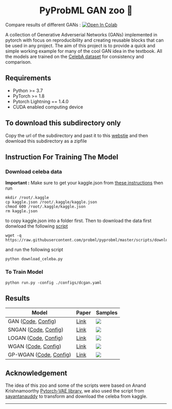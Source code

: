 <h1 align="center">
  <b>PyProbML GAN zoo 🐅 </b><br>
</h1>

Compare results of different GANs : <a href="https://colab.research.google.com/github/probml/pyprobml/blob/master/scripts/gan/compare_results.ipynb" target="_parent"><img src="https://colab.research.google.com/assets/colab-badge.svg" alt="Open In Colab"/></a>


A collection of Generative Adverserial Networks (GANs) implemented in pytorch with focus on reproducibility and creating reusable blocks that can be used in any project. The aim of this project is to provide
a quick and simple working example for many of the cool GAN idea in the textbook. All the models are trained on the [CelebA dataset](http://mmlab.ie.cuhk.edu.hk/projects/CelebA.html)
for consistency and comparison. 

## Requirements
- Python >= 3.7
- PyTorch >= 1.8
- Pytorch Lightning  == 1.4.0
- CUDA enabled computing device

## To download this subdirectory only 

Copy the url of the subdirectory and past it to this [webstie](https://download-directory.github.io) and then download this subdirectory as a zipfile

## Instruction For Training The Model

### Download celeba data

**Important :** Make sure to get your kaggle.json from [these instructions](https://github.com/Kaggle/kaggle-api#api-credentials) then run 

```
mkdir /root/.kaggle 
cp kaggle.json /root/.kaggle/kaggle.json
chmod 600 /root/.kaggle/kaggle.json
rm kaggle.json
```

to copy kaggle.json into a folder first. Then to download the data first donwload the following [script](https://github.com/probml/pyprobml/blob/master/scripts/download_celeba.py)
```
wget -q https://raw.githubusercontent.com/probml/pyprobml/master/scripts/download_celeba.py
```
and run the following script
```
python download_celeba.py
```

### To Train Model

```
python run.py -config ./configs/dcgan.yaml
```
## Results

| Model                                                                  | Paper                                            | Samples |
|------------------------------------------------------------------------|--------------------------------------------------|---------|
| GAN ([Code][dcgan_code], [Config][dcgan_config])                       |[Link](https://arxiv.org/abs/1406.2661)           |  ![][1] |
| SNGAN ([Code][sngan_code], [Config][sngan_config])                     |[Link](https://arxiv.org/abs/1802.05957)          |  ![][2] |
| LOGAN ([Code][logan_code], [Config][logan_config])                     |[Link](https://arxiv.org/abs/1912.00953)          |  ![][3] |
| WGAN ([Code][wgan_code], [Config][wgan_config])                        |[Link](https://arxiv.org/abs/1701.07875)          |  ![][4] |
| GP-WGAN   ([Code][gp_wgan_code], [Config][gp_wgan_config])             |[Link](https://arxiv.org/pdf/1704.00028.pdf)      |  ![][5] |


## Acknowledgement

The idea of this zoo and some of the scripts were based on Anand Krishnamoorthy [Pytorch-VAE library](https://github.com/AntixK/PyTorch-VAE), we also used the script from [sayantanauddy](https://github.com/sayantanauddy/vae_lightning) to transform and download the celeba from kaggle. 

-----------

[dcgan_code]: https://raw.githubusercontent.com/probml/pyprobml/master/scripts/gan/models/dcgan.py
[gp_wgan_code]: https://raw.githubusercontent.com/probml/pyprobml/master/scripts/gan/models/gp_wgan.py
[logan_code]: https://raw.githubusercontent.com/probml/pyprobml/master/scripts/gan/models/logan.py
[sngan_code]: https://raw.githubusercontent.com/probml/pyprobml/master/scripts/gan/models/sngan.py
[wgan_code]: https://github.com/probml/pyprobml/blob/master/scripts/gan/models/wgan.py

[dcgan_config]: https://github.com/probml/pyprobml/blob/master/scripts/gan/configs/dcgan.yaml
[gp_wgan_config]: https://github.com/probml/pyprobml/blob/master/scripts/gan/configs/gp_wgan.yaml
[logan_config]: https://github.com/probml/pyprobml/blob/master/scripts/gan/configs/logan.yaml
[sngan_config]: https://github.com/probml/pyprobml/blob/master/scripts/gan/configs/sngan.yaml
[wgan_config]: https://github.com/probml/pyprobml/blob/master/scripts/gan/configs/wgan.yaml

[1]: https://github.com/probml/pyprobml/blob/master/scripts/gan/assets/dcgan.png
[2]: https://github.com/probml/pyprobml/blob/master/scripts/gan/assets/logan.png
[3]: https://github.com/probml/pyprobml/blob/master/scripts/gan/assets/sngan.png
[4]: https://github.com/probml/pyprobml/blob/master/scripts/gan/assets/wgan.png
[5]: https://github.com/probml/pyprobml/blob/master/scripts/gan/assets/gp_wgan.png
